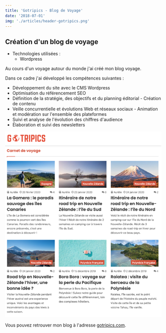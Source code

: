```yaml
---
title: 'Gotripics - Blog de Voyage'
date: '2018-07-01'
img: './articles/header-gotripics.png'
---
```


## Création d'un blog de voyage

* Technologies utilisées : 
    * Wordpress

Au cours d'un voyage autour du monde j'ai créé mon blog voyage.

Dans ce cadre j'ai développé les compétences suivantes :

- Développement du site avec le CMS Wordpress
- Optimisation du référencement SEO
- Définition de la stratégie, des objectifs et du planning éditorial - Création de contenu
- Veille concurrentielle et évolutions Web et réseaux sociaux - Animation et modération sur l'ensemble des plateformes
- Suivi et analyse de l'évolution des chiffres d'audience
- Élaboration et suivi des newsletters

![carnets de voyage](./img-gotripics/carnet-voyage-gotripics.png)

Vous pouvez retrouver mon blog à l'adresse [gotripics.com](https://www.gotripics.com/).